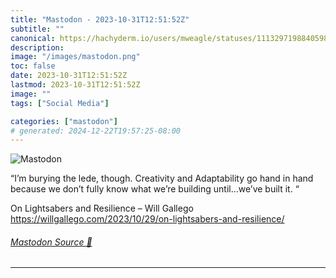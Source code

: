 ```yaml
---
title: "Mastodon - 2023-10-31T12:51:52Z"
subtitle: ""
canonical: https://hachyderm.io/users/mweagle/statuses/111329719884059831
description:
image: "/images/mastodon.png"
toc: false
date: 2023-10-31T12:51:52Z
lastmod: 2023-10-31T12:51:52Z
image: ""
tags: ["Social Media"]

categories: ["mastodon"]
# generated: 2024-12-22T19:57:25-08:00
---
```

![Mastodon](/images/mastodon.png)

<p>“I’m burying the lede, though. Creativity and Adaptability go hand in hand because we don’t fully know what we’re building until…we’ve built it. “</p><p>On Lightsabers and Resilience – Will Gallego <a href="https://willgallego.com/2023/10/29/on-lightsabers-and-resilience/" target="_blank" rel="nofollow noopener noreferrer" translate="no"><span class="invisible">https://</span><span class="ellipsis">willgallego.com/2023/10/29/on-</span><span class="invisible">lightsabers-and-resilience/</span></a></p>


###### [Mastodon Source 🐘](https://hachyderm.io/@mweagle/111329719884059831)

___

